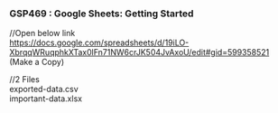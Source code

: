 ### GSP469 :  Google Sheets: Getting Started 

//Open below link  
https://docs.google.com/spreadsheets/d/19iLO-XbrqqWRuqphkXTax0lFn71NW6crJK504JvAxoU/edit#gid=599358521  
(Make a Copy)   

//2 Files  
exported-data.csv  
important-data.xlsx
